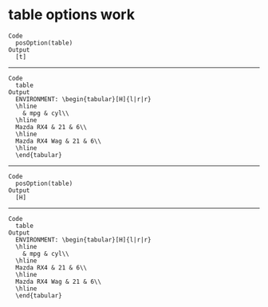 # table options work

    Code
      posOption(table)
    Output
      [t]

---

    Code
      table
    Output
      ENVIRONMENT: \begin{tabular}[H]{l|r|r}
      \hline
        & mpg & cyl\\
      \hline
      Mazda RX4 & 21 & 6\\
      \hline
      Mazda RX4 Wag & 21 & 6\\
      \hline
      \end{tabular}

---

    Code
      posOption(table)
    Output
      [H]

---

    Code
      table
    Output
      ENVIRONMENT: \begin{tabular}[H]{l|r|r}
      \hline
        & mpg & cyl\\
      \hline
      Mazda RX4 & 21 & 6\\
      \hline
      Mazda RX4 Wag & 21 & 6\\
      \hline
      \end{tabular}

